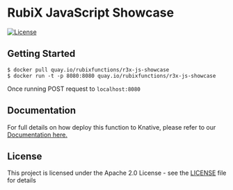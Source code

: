 # RubiX JavaScript Showcase

[![License](https://img.shields.io/badge/-Apache%202.0-blue.svg)](https://opensource.org/s/Apache-2.0)

## Getting Started
```
$ docker pull quay.io/rubixfunctions/r3x-js-showcase
$ docker run -t -p 8080:8080 quay.io/rubixfunctions/r3x-js-showcase
```
Once running POST request to `localhost:8080`

## Documentation
For full details on how deploy this function to Knative, please refer to our [Documentation here.](https://github.com/rubixFunctions/r3x-docs/blob/master/install/README.md)

## License
This project is licensed under the Apache 2.0 License - see the [LICENSE](LICENSE) file for details